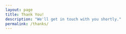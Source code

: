 ```yaml
---
layout: page
title: Thank You!
description: "We'll get in touch with you shortly."
permalink: /thanks/
---
```

